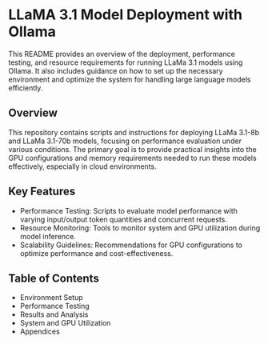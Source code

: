 # LLaMA 3.1 Model Deployment with Ollama

This README provides an overview of the deployment, performance testing, and resource requirements for running LLaMa 3.1 models using Ollama. It also includes guidance on how to set up the necessary environment and optimize the system for handling large language models efficiently.

## Overview
This repository contains scripts and instructions for deploying LLaMa 3.1-8b and LLaMa 3.1-70b models, focusing on performance evaluation under various conditions. The primary goal is to provide practical insights into the GPU configurations and memory requirements needed to run these models effectively, especially in cloud environments.

## Key Features
- Performance Testing: Scripts to evaluate model performance with varying input/output token quantities and concurrent requests.
- Resource Monitoring: Tools to monitor system and GPU utilization during model inference.
- Scalability Guidelines: Recommendations for GPU configurations to optimize performance and cost-effectiveness.

## Table of Contents
- Environment Setup
- Performance Testing
- Results and Analysis
- System and GPU Utilization
- Appendices
